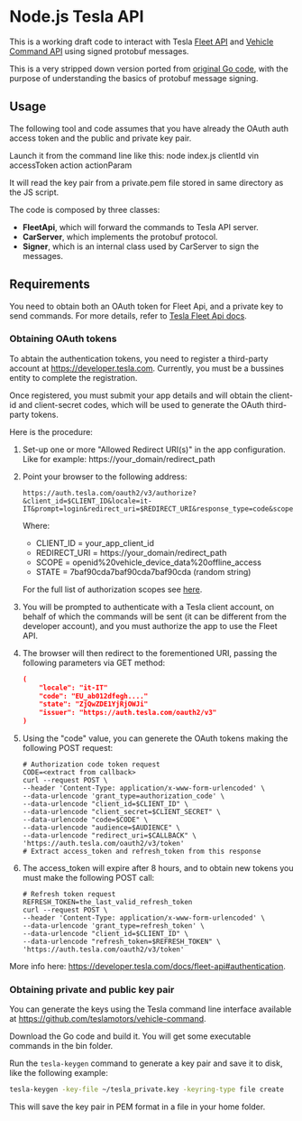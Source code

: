 # Node.js Tesla API

This is a working draft code to interact with Tesla
[Fleet API](https://developer.tesla.com/docs/fleet-api) and
[Vehicle Command API]((https://github.com/teslamotors/vehicle-command))
using signed protobuf messages.

This is a very stripped down version ported from
[original Go code](https://github.com/teslamotors/vehicle-command), with
the purpose of understanding the basics of protobuf message signing.

## Usage

The following tool and code assumes that you have already the OAuth auth access token and the public and private key pair.

Launch it from the command line like this:
node index.js clientId vin accessToken action actionParam

It will read the key pair from a private.pem file stored in same directory as the JS script.

The code is composed by three classes:

- **FleetApi**, which will forward the commands to Tesla API server.
- **CarServer**, which implements the protobuf protocol.
- **Signer**, which is an internal class used by CarServer to sign the messages.

## Requirements

You need to obtain both an OAuth token for Fleet Api, and a private key to
send commands. For more details, refer to
[Tesla Fleet Api docs](https://developer.tesla.com/docs/fleet-api#overview).

### Obtaining OAuth tokens

To abtain the authentication tokens, you need to register a third-party account
at https://developer.tesla.com. Currently, you must be a bussines entity
to complete the registration.

Once registered, you must submit your app details and will obtain the client-id
and client-secret codes, which will be used to generate the OAuth third-party tokens.

Here is the procedure:

1. Set-up one or more "Allowed Redirect URI(s)" in the app configuration.
   Like for example: https://your_domain/redirect_path
2. Point your browser to the following address:

   ```text
   https://auth.tesla.com/oauth2/v3/authorize?&client_id=$CLIENT_ID&locale=it-IT&prompt=login&redirect_uri=$REDIRECT_URI&response_type=code&scope=$SCOPE&state=$STATE`
   ```

   Where:
   - CLIENT_ID = your_app_client_id
   - REDIRECT_URI = https://your_domain/redirect_path
   - SCOPE = openid%20vehicle_device_data%20offline_access
   - STATE = 7baf90cda7baf90cda7baf90cda (random string)

   For the full list of authorization scopes see
   [here](https://developer.tesla.com/docs/fleet-api#authorization-scopes).
3. You will be prompted to authenticate with a Tesla client account, on behalf of which the
   commands will be sent (it can be different from the developer account), and you must
   authorize the app to use the Fleet API.
4. The browser will then redirect to the forementioned URI, passing the following parameters
   via GET method:

   ```json
   (
       "locale": "it-IT"
       "code": "EU_ab012dfegh...."
       "state": "ZjQwZDE1YjRjOWJi"
       "issuer": "https://auth.tesla.com/oauth2/v3"
   )
   ```

5. Using the "code" value, you can generete the OAuth tokens making the following POST request:

   ```curl
   # Authorization code token request
   CODE=<extract from callback>
   curl --request POST \
   --header 'Content-Type: application/x-www-form-urlencoded' \
   --data-urlencode 'grant_type=authorization_code' \
   --data-urlencode "client_id=$CLIENT_ID" \
   --data-urlencode "client_secret=$CLIENT_SECRET" \
   --data-urlencode "code=$CODE" \
   --data-urlencode "audience=$AUDIENCE" \
   --data-urlencode "redirect_uri=$CALLBACK" \
   'https://auth.tesla.com/oauth2/v3/token'
   # Extract access_token and refresh_token from this response
   ```

6. The access_token will expire after 8 hours, and to obtain new tokens you must make the
   following POST call:

   ```curl
   # Refresh token request
   REFRESH_TOKEN=the_last_valid_refresh_token
   curl --request POST \
   --header 'Content-Type: application/x-www-form-urlencoded' \
   --data-urlencode 'grant_type=refresh_token' \
   --data-urlencode "client_id=$CLIENT_ID" \
   --data-urlencode "refresh_token=$REFRESH_TOKEN" \
   'https://auth.tesla.com/oauth2/v3/token'
   ```

More info here: https://developer.tesla.com/docs/fleet-api#authentication.

### Obtaining private and public key pair

You can generate the keys using the Tesla command line interface available at
https://github.com/teslamotors/vehicle-command.

Download the Go code and build it. You will get some executable commands in the bin folder.

Run the `tesla-keygen` command to generate a key pair and save it to disk, like the
following example:

```bash
tesla-keygen -key-file ~/tesla_private.key -keyring-type file create
```

This will save the key pair in PEM format in a file in your home folder.
